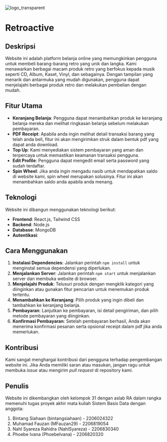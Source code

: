 ![logo_transparent](https://github.com/NahlSyareza/Retroactive-SBD/assets/106501086/ea7eedaf-61a5-4696-915f-ff60bbe0062c)

# Retroactive

## Deskripsi

Website ini adalah platform belanja online yang memungkinkan pengguna untuk membeli barang-barang retro yang unik dan langka. Kami menawarkan berbagai macam produk retro yang berfokus kepada musik seperti CD, Album, Kaset, Vinyl, dan sebagainya. Dengan tampilan yang menarik dan antarmuka yang mudah digunakan, pengguna dapat menjelajahi berbagai produk retro dan melakukan pembelian dengan mudah.

## Fitur Utama

- **Keranjang Belanja**: Pengguna dapat menambahkan produk ke keranjang belanja mereka dan melihat ringkasan belanja sebelum melakukan pembayaran.
- **PDF Receipt**: Apabila anda ingin melihat detail transaksi barang yang telah anda beli, fitur ini akan mengirimkan struk dalam bentuk pdf yang dapat anda download.
- **Top Up**: Kami menyediakan sistem pembayaran yang aman dan terpercaya untuk memastikan keamanan transaksi pengguna.
- **Edit Profile**: Pengguna dapat mengedit email serta password yang sudah terdaftar.
- **Spin Wheel**: Jika anda ingin mengadu nasib untuk mendapatkan saldo di website kami, spin wheel merupakan solusinya. Fitur ini akan menambahkan saldo anda apabila anda menang.

## Teknologi

Website ini dibangun menggunakan teknologi berikut:

- **Frontend**: React.js, Tailwind CSS
- **Backend**: Node.js
- **Database**: MongoDB
- **Autentikasi**:

## Cara Menggunakan

1. **Instalasi Dependencies**: Jalankan perintah `npm install` untuk menginstal semua dependensi yang diperlukan.
2. **Menjalankan Server**: Jalankan perintah `npm start` untuk menjalankan server dan membuka website di browser.
3. **Menjelajahi Produk**: Telusuri produk dengan mengklik kategori yang diinginkan atau gunakan fitur pencarian untuk menemukan produk tertentu.
4. **Menambahkan ke Keranjang**: Pilih produk yang ingin dibeli dan tambahkan ke keranjang belanja.
5. **Pembayaran**: Lanjutkan ke pembayaran, isi detail pengiriman, dan pilih metode pembayaran yang diinginkan.
6. **Konfirmasi Pembayaran**: Setelah pembayaran berhasil, Anda akan menerima konfirmasi pesanan serta opsional receipt dalam pdf jika anda memerlukan.

## Kontribusi

Kami sangat menghargai kontribusi dari pengguna terhadap pengembangan website ini. Jika Anda memiliki saran atau masukan, jangan ragu untuk membuka _issue_ atau mengirim _pull request_ di repository kami.

## Penulis

Website ini dikembangkan oleh kelompok 31 dengan aslab RA dalam rangka memenuhi tugas proyek akhir mata kuliah Sistem Basis Data dengan anggota:

1. Bintang Siahaan (bintangsiahaan) - 2206024322
2. Muhamad Fauzan (MFauzan29) - 2206819054
3. Nahl Syareza Rahidra (NahlSyareza) - 2206830340
4. Phoebe Ivana (PhoebeIvana) - 2206820320
